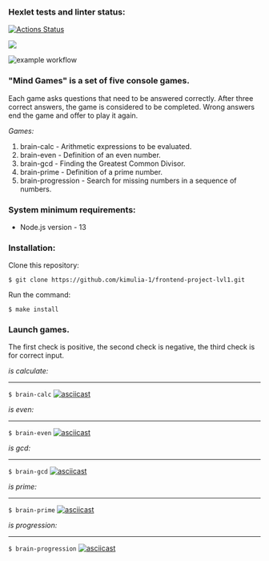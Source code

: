 ### Hexlet tests and linter status:

[![Actions Status](https://github.com/kimulia-1/frontend-project-lvl1/workflows/hexlet-check/badge.svg)](https://github.com/kimulia-1/frontend-project-lvl1/actions)

<a href="https://codeclimate.com/github/codeclimate/codeclimate/maintainability"><img src="https://api.codeclimate.com/v1/badges/a99a88d28ad37a79dbf6/maintainability" /></a>

![example workflow](https://github.com/kimulia-1/frontend-project-lvl1/actions/workflows/github-actions-demo.yml/badge.svg)

### "Mind Games" is a set of five console games.

Each game asks questions that need to be answered correctly. After three correct answers, the game is considered to be completed. Wrong answers end the game and offer to play it again.

_Games:_

1. brain-calc - Arithmetic expressions to be evaluated.
2. brain-even - Definition of an even number.
3. brain-gcd - Finding the Greatest Common Divisor.
4. brain-prime - Definition of a prime number.
5. brain-progression - Search for missing numbers in a sequence of numbers.

### System minimum requirements:

- Node.js version - 13

### Installation:

Clone this repository:

`$ git clone https://github.com/kimulia-1/frontend-project-lvl1.git`

Run the command:

`$ make install`

### Launch games.

The first check is positive, the second check is negative, the third check is for correct input.

_is calculate:_

---

`$ brain-calc`
[![asciicast](https://asciinema.org/a/479864.svg)](https://asciinema.org/a/479864)

_is even:_

---

`$ brain-even`
[![asciicast](https://asciinema.org/a/479867.svg)](https://asciinema.org/a/479867)

_is gcd:_

---

`$ brain-gcd`
[![asciicast](https://asciinema.org/a/479871.svg)](https://asciinema.org/a/479871)

_is prime:_

---

`$ brain-prime`
[![asciicast](https://asciinema.org/a/480190.svg)](https://asciinema.org/a/480190)

_is progression:_

---

`$ brain-progression`
[![asciicast](https://asciinema.org/a/479861.svg)](https://asciinema.org/a/479861)

